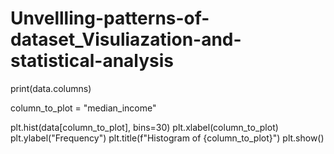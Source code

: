 # Unvellling-patterns-of-dataset_Visuliazation-and-statistical-analysis

print(data.columns)


column_to_plot = "median_income"

plt.hist(data[column_to_plot], bins=30)
plt.xlabel(column_to_plot)
plt.ylabel("Frequency")
plt.title(f"Histogram of {column_to_plot}")
plt.show()

